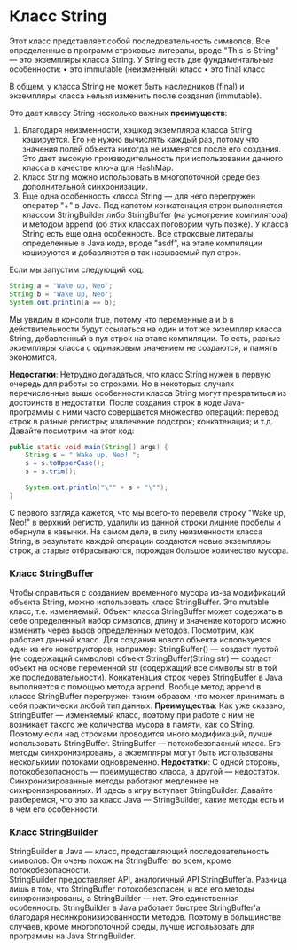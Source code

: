# Класс String
Этот класс представляет собой последовательность символов. Все определенные в программ строковые литералы, вроде "This is String" — это экземпляры класса String.
У String есть две фундаментальные особенности:
•	это immutable (неизменный) класс
•	это final класс

В общем, у класса String не может быть наследников (final) и экземпляры класса нельзя изменить после создания (immutable). 

Это дает классу String несколько важных **преимуществ**:
1.	Благодаря неизменности, хэшкод экземпляра класса String кэшируется. Его не нужно вычислять каждый раз, потому что значения полей объекта никогда не изменятся после его создания. Это дает высокую производительность при использовании данного класса в качестве ключа для HashMap.
2.	Класс String можно использовать в многопоточной среде без дополнительной синхронизации.
3.	Еще одна особенность класса String — для него перегружен оператор "+" в Java.
Под капотом конкатенация строк выполняется классом StringBuilder либо StringBuffer (на усмотрение компилятора) и методом append (об этих классах поговорим чуть позже).
У класса String есть еще одна особенность. Все строковые литералы, определенные в Java коде, вроде "asdf", на этапе компиляции кэшируются и добавляются в так называемый пул строк. 

Если мы запустим следующий код: 
```java
String a = "Wake up, Neo";
String b = "Wake up, Neo";
System.out.println(a == b);
```
Мы увидим в консоли true, потому что переменные a и b в действительности будут ссылаться на один и тот же экземпляр класса String, добавленный в пул строк на этапе компиляции. То есть, разные экземпляры класса с одинаковым значением не создаются, и память экономится.

**Недостатки**:
Нетрудно догадаться, что класс String нужен в первую очередь для работы со строками. Но в некоторых случаях перечисленные выше особенности класса String могут превратиться из достоинств в недостатки. 
После создания строк в коде Java-программы с ними часто совершается множество операций: перевод строк в разные регистры; извлечение подстрок; конкатенация; и т.д.
Давайте посмотрим на этот код:
```java
public static void main(String[] args) {
    String s = " Wake up, Neo! ";
    s = s.toUpperCase();
    s = s.trim();

    System.out.println("\"" + s + "\"");
}
```
С первого взгляда кажется, что мы всего-то перевели строку "Wake up, Neo!" в верхний регистр, удалили из данной строки лишние пробелы и обернули в кавычки. 
На самом деле, в силу неизменности класса String, в результате каждой операции создаются новые экземпляры строк, а старые отбрасываются, порождая большое количество мусора.

### Класс StringBuffer
Чтобы справиться с созданием временного мусора из-за модификаций объекта String, можно использовать класс StringBuffer. 
Это mutable класс, т.е. изменяемый. Объект класса StringBuffer может содержать в себе определенный набор символов, длину и значение которого можно изменить через вызов определенных методов. 
Посмотрим, как работает данный класс. 
Для создания нового объекта используется один из его конструкторов, например:
StringBuffer() — создаст пустой (не содержащий символов) объект
StringBuffer(String str) — создаст объект на основе переменной str (содержащий все символы str в той же последовательности).
Конкатенация строк через StringBuffer в Java выполняется с помощью метода append. Вообще метод append в классе StringBuffer перегружен таким образом, что может принимать в себя практически любой тип данных.
**Преимущества**:
Как уже сказано, StringBuffer — изменяемый класс, поэтому при работе с ним не возникает такого же количества мусора в памяти, как со String. Поэтому если над строками проводится много модификаций, лучше использовать StringBuffer.
StringBuffer — потокобезопасный класс. Его методы синхронизированы, а экземпляры могут быть использованы несколькими потоками одновременно.
**Недостатки**:
С одной стороны, потокобезопасность — преимущество класса, а другой — недостаток. Синхронизированные методы работают медленнее не сихнронизированных.
И здесь в игру вступает StringBuilder. Давайте разберемся, что это за класс Java — StringBuilder, какие методы есть и в чем его особенности. 

### Класс StringBuilder
StringBuilder в Java — класс, представляющий последовательность символов. Он очень похож на StringBuffer во всем, кроме потокобезопасности.   
StringBuilder предоставляет API, аналогичный API StringBuffer’a.
Разница лишь в том, что StringBuffer потокобезопасен, и все его методы синхронизированы, а StringBuilder — нет. Это единственная особенность.
StringBuilder в Java работает быстрее StringBuffer’а благодаря несинхронизированности методов. 
Поэтому в большинстве случаев, кроме многопоточной среды, лучше использовать для программы на Java StringBuilder.
